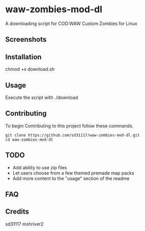 # waw-zombies-mod-dl
A downloading script for COD:WAW Custom Zombies for Linux

## Screenshots


## Installation
chmod +x download.sh

## Usage
Execute the script with ./download

## Contributing
To begin Contributing to this project follow these commands.

```
git clone https://github.com/sd31117/waw-zombies-mod-dl.git
cd waw-zombies-mod-dl
```

## TODO
* Add ability to use zip files
* Let users choose from a few themed premade map packs
* Add more content to the "usage" section of the readme

## FAQ


## Credits
sd31117
mshriver2
